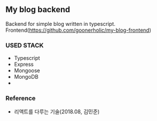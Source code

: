## My blog backend

Backend for simple blog written in typescript.
Frontend(https://github.com/goonerholic/my-blog-frontend)

### USED STACK

- Typescript
- Express
- Mongoose
- MongoDB
- 

### Reference

- 리액트를 다루는 기술(2018.08, 김민준)
